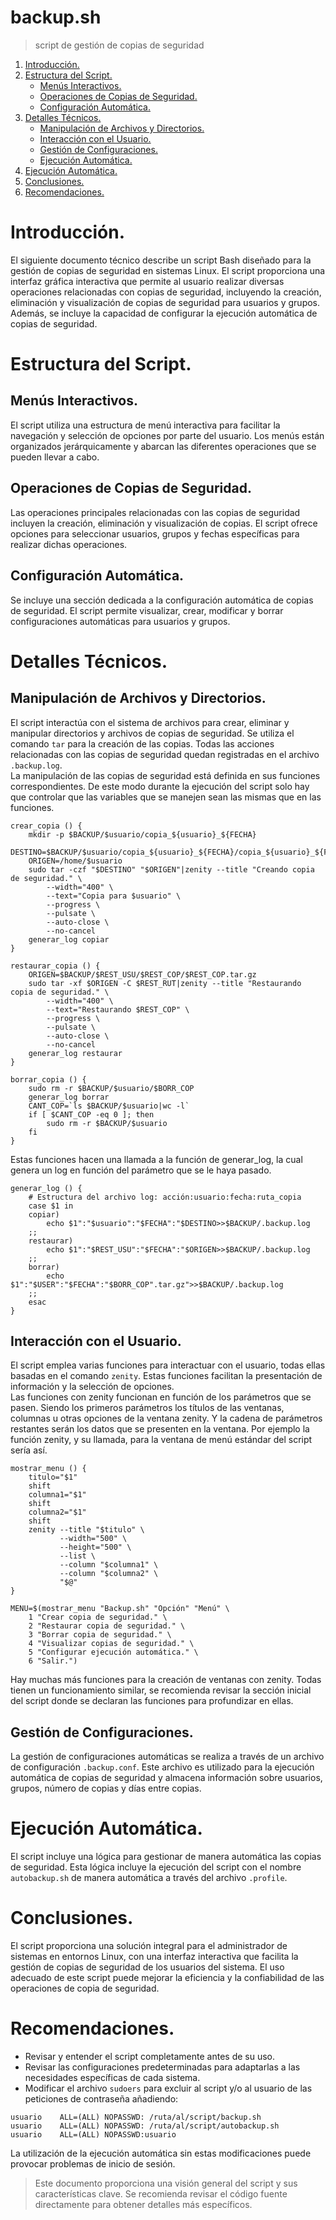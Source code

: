 # backup.sh
 > script de gestión de copias de seguridad

 1. [Introducción.](#introducción)
 2. [Estructura del Script.](#estructura-del-script)
    * [Menús Interactivos.](#menús-interactivos)
    * [Operaciones de Copias de Seguridad.](#operaciones-de-copias-de-seguridad)
    * [Configuración Automática.](#configuración-automática)
3. [Detalles Técnicos.](#detalles-técnicos)
    * [Manipulación de Archivos y Directorios.](#manipulación-de-archivos-y-directorios)
    * [Interacción con el Usuario.](#interacción-con-el-usuario)
    * [Gestión de Configuraciones.](#gestión-de-configuraciones)
    * [Ejecución Automática.](#ejecución-automática)
4. [Ejecución Automática.](#ejecución-automática)
5. [Conclusiones.](#conclusiones)
6. [Recomendaciones.](#recomendaciones)

# Introducción.

El siguiente documento técnico describe un script Bash diseñado para la gestión de copias de seguridad en sistemas Linux. El script proporciona una interfaz gráfica interactiva que permite al usuario realizar diversas operaciones relacionadas con copias de seguridad, incluyendo la creación, eliminación y visualización de copias de seguridad para usuarios y grupos. Además, se incluye la capacidad de configurar la ejecución automática de copias de seguridad.

# Estructura del Script.

## Menús Interactivos.

El script utiliza una estructura de menú interactiva para facilitar la navegación y selección de opciones por parte del usuario. Los menús están organizados jerárquicamente y abarcan las diferentes operaciones que se pueden llevar a cabo.

## Operaciones de Copias de Seguridad.

Las operaciones principales relacionadas con las copias de seguridad incluyen la creación, eliminación y visualización de copias. El script ofrece opciones para seleccionar usuarios, grupos y fechas específicas para realizar dichas operaciones.

## Configuración Automática.

Se incluye una sección dedicada a la configuración automática de copias de seguridad. El script permite visualizar, crear, modificar y borrar configuraciones automáticas para usuarios y grupos.

# Detalles Técnicos.

## Manipulación de Archivos y Directorios.

El script interactúa con el sistema de archivos para crear, eliminar y manipular directorios y archivos de copias de seguridad. Se utiliza el comando `tar` para la creación de las copias. Todas las acciones relacionadas con las copias de seguridad quedan registradas en el archivo `.backup.log`.  
La manipulación de las copias de seguridad está definida en sus funciones correspondientes. De este modo durante la ejecución del script solo hay que controlar que las variables que se manejen sean las mismas que en las funciones.
```
crear_copia () {
    mkdir -p $BACKUP/$usuario/copia_${usuario}_${FECHA}
    DESTINO=$BACKUP/$usuario/copia_${usuario}_${FECHA}/copia_${usuario}_${FECHA}.tar.gz
    ORIGEN=/home/$usuario
    sudo tar -czf "$DESTINO" "$ORIGEN"|zenity --title "Creando copia de seguridad." \
        --width="400" \
        --text="Copia para $usuario" \
        --progress \
        --pulsate \
        --auto-close \
        --no-cancel
    generar_log copiar
}

restaurar_copia () {
    ORIGEN=$BACKUP/$REST_USU/$REST_COP/$REST_COP.tar.gz
    sudo tar -xf $ORIGEN -C $REST_RUT|zenity --title "Restaurando copia de seguridad." \
        --width="400" \
        --text="Restaurando $REST_COP" \
        --progress \
        --pulsate \
        --auto-close \
        --no-cancel
    generar_log restaurar
}

borrar_copia () { 
    sudo rm -r $BACKUP/$usuario/$BORR_COP
    generar_log borrar
    CANT_COP=`ls $BACKUP/$usuario|wc -l`
    if [ $CANT_COP -eq 0 ]; then
        sudo rm -r $BACKUP/$usuario
    fi
}
```

Estas funciones hacen una llamada a la función de generar_log, la cual genera un log en función del parámetro que se le haya pasado.
```
generar_log () {
    # Estructura del archivo log: acción:usuario:fecha:ruta_copia
    case $1 in
    copiar)
        echo $1":"$usuario":"$FECHA":"$DESTINO>>$BACKUP/.backup.log
    ;;
    restaurar)
        echo $1":"$REST_USU":"$FECHA":"$ORIGEN>>$BACKUP/.backup.log
    ;;
    borrar)
        echo $1":"$USER":"$FECHA":"$BORR_COP".tar.gz">>$BACKUP/.backup.log
    ;;
    esac
}
```

## Interacción con el Usuario.

El script emplea varias funciones para interactuar con el usuario, todas ellas basadas en el comando `zenity`. Estas funciones facilitan la presentación de información y la selección de opciones.  
Las funciones con zenity funcionan en función de los parámetros que se pasen. Siendo los primeros parámetros los títulos de las ventanas, columnas u otras opciones de la ventana zenity. Y la cadena de parámetros restantes serán los datos que se presenten en la ventana. Por ejemplo la función zenity, y su llamada, para la ventana de menú estándar del script sería así.
```
mostrar_menu () {
    titulo="$1"
    shift
    columna1="$1"
    shift
    columna2="$1"
    shift
    zenity --title "$titulo" \
           --width="500" \
           --height="500" \
           --list \
           --column "$columna1" \
           --column "$columna2" \
           "$@"
}

MENU=$(mostrar_menu "Backup.sh" "Opción" "Menú" \
    1 "Crear copia de seguridad." \
    2 "Restaurar copia de seguridad." \
    3 "Borrar copia de seguridad." \
    4 "Visualizar copias de seguridad." \
    5 "Configurar ejecución automática." \
    6 "Salir.")
```

Hay muchas más funciones para la creación de ventanas con zenity. Todas tienen un funcionamiento similar, se recomienda revisar la sección inicial del script donde se declaran las funciones para profundizar en ellas.

## Gestión de Configuraciones.

La gestión de configuraciones automáticas se realiza a través de un archivo de configuración `.backup.conf`. Este archivo es utilizado para la ejecución automática de copias de seguridad y almacena información sobre usuarios, grupos, número de copias y días entre copias.

# Ejecución Automática.

El script incluye una lógica para gestionar de manera automática las copias de seguridad. Esta lógica incluye la ejecución del script con el nombre `autobackup.sh` de manera automática a través del archivo `.profile`.

# Conclusiones.

El script proporciona una solución integral para el administrador de sistemas en entornos Linux, con una interfaz interactiva que facilita la gestión de copias de seguridad de los usuarios del sistema. El uso adecuado de este script puede mejorar la eficiencia y la confiabilidad de las operaciones de copia de seguridad.

# Recomendaciones.

* Revisar y entender el script completamente antes de su uso.
* Revisar las configuraciones predeterminadas para adaptarlas a las necesidades específicas de cada sistema.
* Modificar el archivo `sudoers` para excluir al script y/o al usuario de las peticiones de contraseña añadiendo:
```
usuario    ALL=(ALL) NOPASSWD: /ruta/al/script/backup.sh
usuario    ALL=(ALL) NOPASSWD: /ruta/al/script/autobackup.sh
usuario    ALL=(ALL) NOPASSWD:usuario
```
La utilización de la ejecución automática sin estas modificaciones puede provocar problemas de inicio de sesión.

> Este documento proporciona una visión general del script y sus características clave. Se recomienda revisar el código fuente directamente para obtener detalles más específicos.
